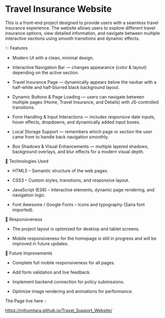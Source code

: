 # Travel Insurance Website

This is a front-end project designed to provide users with a seamless travel insurance experience.
The website allows users to explore different travel insurance options, view detailed information, and navigate between multiple interactive sections using smooth transitions and dynamic effects.

✨ Features

- Modern UI with a clean, minimal design.

- Interactive Navigation Bar — changes appearance (color & layout) depending on the active section.

- Travel Insurance Page — dynamically appears below the navbar with a half-white and half-blurred black background layout.

- Dynamic Buttons & Page Loading — users can navigate between multiple pages (Home, Travel Insurance, and Details) with JS-controlled transitions.

- Form Handling & Input Interactions — includes responsive date inputs, hover effects, dropdowns, and dynamically added input boxes.

- Local Storage Support — remembers which page or section the user came from to handle back navigation smoothly.

- Box Shadows & Visual Enhancements — multiple layered shadows, background overlays, and blur effects for a modern visual depth.

🧠 Technologies Used

- HTML5 – Semantic structure of the web pages.

- CSS3 – Custom styles, transitions, and responsive layout.

- JavaScript (ES6) – Interactive elements, dynamic page rendering, and navigation logic.

- Font Awesome / Google Fonts – Icons and typography (Saira font imported).

📱 Responsiveness

- The project layout is optimized for desktop and tablet screens.

- Mobile responsiveness for the homepage is still in progress and will be improved in future updates.

🚀 Future Improvements

- Complete full mobile responsiveness for all pages.

- Add form validation and live feedback.

- Implement backend connection for policy submissions.

- Optimize image rendering and animations for performance.

The Page live here -

https://nijhumtara.github.io/Travel_Support_Website/
